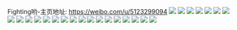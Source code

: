 Fighting哟-主页地址: https://weibo.com/u/5123299094 
![](https://wx4.sinaimg.cn/mw2000/005AIQ8mly1h9ibfgrztqj30u0190jv9.jpg) 
![](https://wx4.sinaimg.cn/mw2000/005AIQ8mly1h9ibfh4msuj30u0190whw.jpg) 
![](https://wx4.sinaimg.cn/mw2000/005AIQ8mly1h9ibfhejhzj30u0190tcr.jpg) 
![](https://wx4.sinaimg.cn/mw2000/005AIQ8mly1h9ibfia64nj30u0190q5e.jpg) 
![](https://wx4.sinaimg.cn/mw2000/005AIQ8mly1h9ibfi1ploj30u0190go7.jpg) 
![](https://wx4.sinaimg.cn/mw2000/005AIQ8mly1h9ibfhqhlsj31900u077n.jpg) 
![](https://wx4.sinaimg.cn/mw2000/005AIQ8mly1h9ibfiqqahj31900u0juo.jpg) 
![](https://wx4.sinaimg.cn/mw2000/005AIQ8mly1h9ibfj2n8oj30u0140k00.jpg) 
![](https://wx4.sinaimg.cn/mw2000/005AIQ8mly1h9ibfjgohbj30u01407ef.jpg) 
![](https://wx4.sinaimg.cn/mw2000/005AIQ8mly1gug54a5ix8j61hc0u0k5i02.jpg) 
![](https://wx4.sinaimg.cn/mw2000/005AIQ8mly1gug549aeocj61400u0gwk02.jpg) 
![](https://wx4.sinaimg.cn/mw2000/005AIQ8mly1gug54742xdj61hc0u0n8l02.jpg) 
![](https://wx4.sinaimg.cn/mw2000/005AIQ8mly1gug547f4j4j60u0140gsh02.jpg) 
![](https://wx4.sinaimg.cn/mw2000/005AIQ8mly1gug548tcwkj61400u043d02.jpg) 
![](https://wx4.sinaimg.cn/mw2000/005AIQ8mly1gug549r21rj60ku0rsju002.jpg) 
![](https://wx4.sinaimg.cn/mw2000/005AIQ8mly1gtdt26ba4xj32c0340npd.jpg) 
![](https://wx4.sinaimg.cn/mw2000/005AIQ8mly1gtdt27bdapj32c01cmh1c.jpg) 
![](https://wx4.sinaimg.cn/mw2000/005AIQ8mly1gtdt28ed09j32c02c01kx.jpg) 
![](https://wx4.sinaimg.cn/mw2000/005AIQ8mly1gtdt2bdk7zj32c0340hdu.jpg) 
![](https://wx4.sinaimg.cn/mw2000/005AIQ8mly1gtdt2co0muj31sc2dsu0x.jpg) 
![](https://wx4.sinaimg.cn/mw2000/005AIQ8mly1gtdt2dwn16j31sc2dse82.jpg) 
![](https://wx4.sinaimg.cn/mw2000/005AIQ8mly1gtdt2h5xh1j31o0280b2a.jpg) 
![](https://wx4.sinaimg.cn/mw2000/005AIQ8mly1gtdt23eilsj32c0340kjl.jpg) 
![](https://wx4.sinaimg.cn/mw2000/005AIQ8mly1gtdt2iwh74j32c0340kjm.jpg) 
